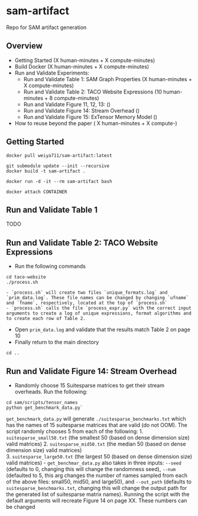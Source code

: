 # sam-artifact
Repo for SAM artifact generation

## Overview
- Getting Started (X human-minutes + X compute-minutes)
- Build Docker (X human-minutes + X compute-minutes)
- Run and Validate Experiments:
    - Run and Validate Table 1: SAM Graph Properties (X human-minutes + X compute-minutes)
    - Run and Validate Table 2: TACO Website Expressions (10 human-minutes + 8 compute-minutes)
    - Run and Validate Figure 11, 12, 13:  ()
    - Run and Validate Figure 14: Stream Overhead ()
    - Run and Validate Figure 15: ExTensor Memory Model () 
- How to reuse beyond the paper ( X human-minutes + X compute-)

## Getting Started
```
docker pull weiya711/sam-artifact:latest
```

```
git submodule update --init --recursive
docker build -t sam-artifact .
```

```
docker run -d -it --rm sam-artifact bash
``` 

```
docker attach CONTAINER
```

## Run and Validate Table 1
TODO

## Run and Validate Table 2: TACO Website Expressions
- Run the following commands
```
cd taco-website
./process.sh
``` 
    - `process.sh` will create two files `unique_formats.log` and `prim_data.log`. These file names can be changed by changing `ufname` and `fname`, respectively, located at the top of `process.sh`
    - `process.sh` calls the file `process_expr.py` with the correct input arguments to create a log of unique expressions, format algorithms and to create each row of Table 2.
- Open `prim_data.log` and validate that the results match Table 2 on page 10
- Finally return to the main directory 
```
cd ..
```

## Run and Validate Figure 14: Stream Overhead

- Randomly choose 15 Suitesparse matrices to get their stream overheads. Run the following:
```
cd sam/scripts/tensor_names
python get_benchmark_data.py` 
```
`get_benchmark_data.py` will generate `./suitesparse_benchmarks.txt` which has the names of 15 suitesparse
matrices that are valid (do not OOM). The script randomly chooses 5 from each of the following: 
    1. `suitesparse_small50.txt` (the smallest 50 (based on dense dimension size) valid matrices) 
    2. `suitesparse_mid50.txt` (the median 50 (based on dense dimension size) valid matrices)  
    3. `suitesparse_large50.txt` (the largest 50 (based on dense dimension size) valid matrices) 
        - `get_benchmar_data.py` also takes in three inputs: `--seed` (defaults to 0,
           changing this will change the randomness seed), `--num` (defaulted to 5,
           this arg changes the number of names sampled from each of the above files:
           small50, mid50, and large50), and `--out_path` (defaults to
           `suitesparse_benchmarks.txt`, changing this will change the output path for the
           generated list of suitesparse matrix names). Running the script with the
           default arguments will recreate Figure 14 on page XX. These numbers can be
           changed 

